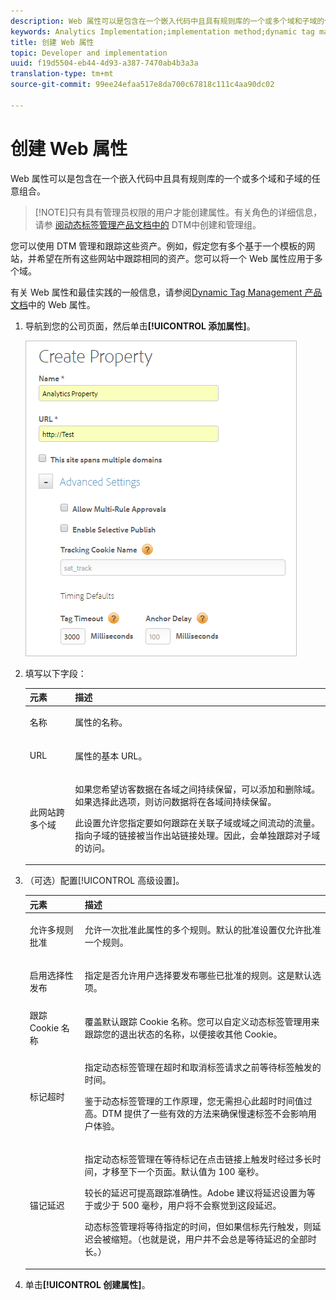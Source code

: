 ```yaml
---
description: Web 属性可以是包含在一个嵌入代码中且具有规则库的一个或多个域和子域的任意组合。
keywords: Analytics Implementation;implementation method;dynamic tag management;dtm;web property;property
title: 创建 Web 属性
topic: Developer and implementation
uuid: f19d5504-eb44-4d93-a387-7470ab4b3a3a
translation-type: tm+mt
source-git-commit: 99ee24efaa517e8da700c67818c111c4aa90dc02

---
```



# 创建 Web 属性

Web 属性可以是包含在一个嵌入代码中且具有规则库的一个或多个域和子域的任意组合。

> [!NOTE]只有具有管理员权限的用户才能创建属性。有关角色的详细信息，请参 [阅动态标签管理产品文档中的](https://marketing.adobe.com/resources/help/en_US/dtm/groups.html) DTM中创建和管理组。

您可以使用 DTM 管理和跟踪这些资产。例如，假定您有多个基于一个模板的网站，并希望在所有这些网站中跟踪相同的资产。您可以将一个 Web 属性应用于多个域。

有关 Web 属性和最佳实践的一般信息，请参阅[Dynamic Tag Management 产品文档](https://marketing.adobe.com/resources/help/en_US/dtm/web_property.html)中的 Web 属性。

1. 导航到您的公司页面，然后单击&#x200B;**[!UICONTROL 添加属性]**。

   ![](assets/dtm-create-web-property.png)

1. 填写以下字段：

   <table id="table_376D72251C4D4C4CA878D10C18D2532C"> 
    <thead> 
    <tr> 
    <th colname="col1" class="entry"> 元素 </th> 
    <th colname="col2" class="entry"> 描述 </th> 
    </tr> 
    </thead>
    <tbody> 
    <tr> 
    <td colname="col1"> <span class="uicontrol">名称</span> </td> 
    <td colname="col2"> <p>属性的名称。 </p> </td> 
    </tr> 
    <tr> 
    <td colname="col1"> <span class="uicontrol">URL</span> </td> 
    <td colname="col2"> <p>属性的基本 URL。 </p> </td> 
    </tr> 
    <tr> 
    <td colname="col1"> <span class="uicontrol"> 此网站跨多个域 </span> </td> 
    <td colname="col2"> <p>如果您希望访客数据在各域之间持续保留，可以添加和删除域。如果选择此选项，则访问数据将在各域间持续保留。 </p> <p>此设置允许您指定要如何跟踪在关联子域或域之间流动的流量。指向子域的链接被当作出站链接处理。因此，会单独跟踪对子域的访问。 </p> </td> 
    </tr> 
    </tbody> 
    </table>

1. （可选）配置[!UICONTROL 高级设置]。

   <table id="table_6E687FBE6ACC4301BCCD837F4DCBB9C9"> 
    <thead> 
    <tr> 
    <th colname="col1" class="entry"> 元素 </th> 
    <th colname="col2" class="entry"> 描述 </th> 
    </tr> 
    </thead>
    <tbody> 
    <tr> 
    <td colname="col1"> <span class="uicontrol"> 允许多规则批准</span> </td> 
    <td colname="col2"> <p>允许一次批准此属性的多个规则。默认的批准设置仅允许批准一个规则。 </p> </td> 
    </tr> 
    <tr> 
    <td colname="col1"> <span class="uicontrol"> 启用选择性发布</span> </td> 
    <td colname="col2"> <p>指定是否允许用户选择要发布哪些已批准的规则。这是默认选项。 </p> </td> 
    </tr> 
    <tr> 
    <td colname="col1"> <span class="uicontrol"> 跟踪 Cookie 名称</span> </td> 
    <td colname="col2"> <p>覆盖默认跟踪 Cookie 名称。您可以自定义动态标签管理用来跟踪您的退出状态的名称，以便接收其他 Cookie。 </p> </td> 
    </tr> 
    <tr> 
    <td colname="col1"> <span class="uicontrol"> 标记超时</span> </td> 
    <td colname="col2"> <p>指定动态标签管理在超时和取消标签请求之前等待标签触发的时间。 </p> <p> 鉴于动态标签管理的工作原理，您无需担心此超时时间值过高。DTM 提供了一些有效的方法来确保慢速标签不会影响用户体验。 </p> </td> 
    </tr> 
    <tr> 
    <td colname="col1"> <span class="uicontrol"> 锚记延迟</span> </td> 
    <td colname="col2"> <p>指定动态标签管理在等待标记在点击链接上触发时经过多长时间，才移至下一个页面。默认值为 100 毫秒。 </p> <p>较长的延迟可提高跟踪准确性。Adobe 建议将延迟设置为等于或少于 500 毫秒，用户将不会察觉到这段延迟。 </p> <p>动态标签管理将等待指定的时间，但如果信标先行触发，则延迟会被缩短。（也就是说，用户并不会总是等待延迟的全部时长。） </p> </td> 
    </tr> 
    </tbody> 
    </table>

1. 单击&#x200B;**[!UICONTROL 创建属性]**。
